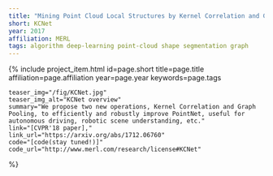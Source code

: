 ```yaml
---
title: "Mining Point Cloud Local Structures by Kernel Correlation and Graph Pooling"
short: KCNet
year: 2017
affiliation: MERL
tags: algorithm deep-learning point-cloud shape segmentation graph
---
```

{% include project_item.html
	id=page.short
	title=page.title
	affiliation=page.affiliation
	year=page.year
	keywords=page.tags

	teaser_img="/fig/KCNet.jpg"
	teaser_img_alt="KCNet overview"
	summary="We propose two new operations, Kernel Correlation and Graph Pooling, to efficiently and robustly improve PointNet, useful for autonomous driving, robotic scene understanding, etc."
	link="[CVPR'18 paper],"
	link_url="https://arxiv.org/abs/1712.06760"
	code="[code(stay tuned!)]"
	code_url="http://www.merl.com/research/license#KCNet"
%}